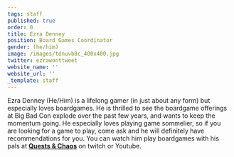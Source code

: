 ```yaml
---
tags: staff
published: true
order: 0
title: Ezra Denney
position: Board Games Coordinator
gender: (he/him)
image: /images/tdnuvb8c_400x400.jpg
twitter: ezrawonttweet
website_name: ''
website_url: ''
_template: staff
---
```


Ezra Denney (He/Him) is a lifelong gamer (in just about any form) but especially loves boardgames. He is thrilled to see the boardgame offerings at Big Bad Con explode over the past few years, and wants to keep the momentum going. He especially loves playing game sommelier, so if you are looking for a game to play, come ask and he will definitely have recommendations for you. You can watch him play boardgames with his pals at [**Quests & Chaos**](https://www.youtube.com/channel/UCHH6FUptua5O34hqPhQWSxw) on twitch or Youtube.
